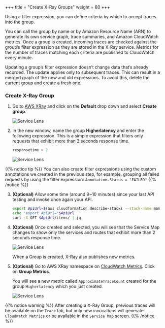 +++
title = "Create X-Ray Groups"
weight = 80
+++

Using a filter expression, you can define criteria by which to accept traces into the group.

You can call the group by name or by Amazon Resource Name (ARN) to generate its own service graph, trace summaries, and Amazon CloudWatch metrics. Once a group is created, incoming traces are checked against the group’s filter expression as they are stored in the X-Ray service. Metrics for the number of traces matching each criteria are published to CloudWatch every minute.

Updating a group’s filter expression doesn’t change data that’s already recorded. The update applies only to subsequent traces. This can result in a merged graph of the new and old expressions. To avoid this, delete the current group and create a fresh one.

### Create X-Ray Group

1. Go to [AWS XRay](https://console.aws.amazon.com/xray/home#service-map) and click on the **Default** drop down and select **Create group**.

    ![Service Lens](/images/xray_group.png)

2. In the new window, name the group **Higherlatency** and enter the following expression. This is a simple expression that filters only requests that exhibit more than 2 seconds response time.

    ```SQL
    responsetime > 2
    ```

    ![Service Lens](/images/xray_group_11.png)


{{% notice tip %}}
You can also create filter expressions using the custom annotations we created in the previous step, for example, grouping all failed requests by using the filter expression: 
`Annotation.Status = "FAILED"`
{{% /notice %}}

3. **(Optional)** Allow some time (around 9~10 minutes) since your last API testing and invoke once again your API.

    ```sh
    export ApiUrl=$(aws cloudformation describe-stacks --stack-name monitoring-app-tracing --output json | jq '.Stacks[].Outputs[] | select(.OutputKey=="ApiUrl") | .OutputValue' | sed -e 's/^"//'  -e 's/"$//')
    echo "export ApiUrl="$ApiUrl
    curl -X GET $ApiUrl/items/ | jq
    ```

4. **(Optional)** Once created and selected, you will see that the Service Map changes to show only the services and routes that exhibit more than 2 seconds response time.

    ![Service Lens](/images/xray_group_1.png)

    When a Group is created, X-Ray also publishes new metrics.

5. **(Optional)** Go to AWS XRay namespace on [CloudWatch Metrics](https://console.aws.amazon.com/cloudwatch/home?#metricsV2:graph=~();namespace=~'AWS*2fX-Ray). Click on **Group Metrics**.

    You will see a new metric called `ApproximateTraceCount` created for the group `Higherlatency` which you just created.

    ![Service Lens](/images/xray_group_2.png)

{{% notice warning %}}
After creating a X-Ray Group, previous traces will be available on the `Trace` tab, but only new invocations will generate `CloudWatch Metrics` or be available in the `Service Map` screen. 
{{% /notice %}}
